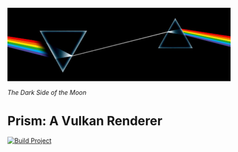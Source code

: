 ![](./docs/images/pinkfloyd-tdsotm-divider-hi-res-1200x396.jpg)

*The Dark Side of the Moon*

# Prism: A Vulkan Renderer

[![Build Project](https://github.com/jyxiong/prism/actions/workflows/build.yml/badge.svg)](https://github.com/jyxiong/prism/actions/workflows/build.yml)
